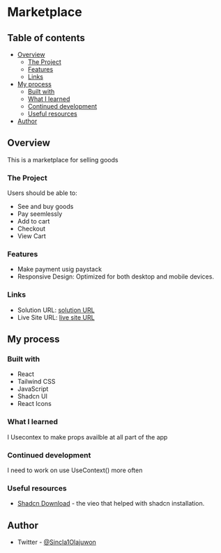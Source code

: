 # Marketplace

## Table of contents

- [Overview](#overview)
  - [The Project](#the-challenge)
  - [Features](#features)
  - [Links](#links)
- [My process](#my-process)
  - [Built with](#built-with)
  - [What I learned](#what-i-learned)
  - [Continued development](#continued-development)
  - [Useful resources](#useful-resources)
- [Author](#author)




## Overview
This is a marketplace for selling goods

### The Project

Users should be able to:

- See and buy goods
- Pay seemlessly
- Add to cart
- Checkout
- View Cart



### Features

- Make payment usig paystack
- Responsive Design: Optimized for both desktop and mobile devices.



### Links

- Solution URL: [solution URL](https://github.com/sinclare210/PorfolioWebsite)
- Live Site URL: [live site URL](https://porfolio-website-sigma.vercel.app/)

## My process

### Built with

- React
- Tailwind CSS
- JavaScript
- Shadcn UI
- React Icons


### What I learned

I Usecontex to make props availble at all part of the app


### Continued development

I need to work on use UseContext() more often



### Useful resources

- [Shadcn Download](https://youtu.be/gXSC5eMw68o?si=ZcUd02Q5brZ0wslG) - the vieo that helped with shadcn installation.


## Author
- Twitter - [@Sincla1Olajuwon](https://x.com/Sincla1Olajuwon?t=9Rl_pnqS5YlDRBy-PVlhWQ&s=09)






